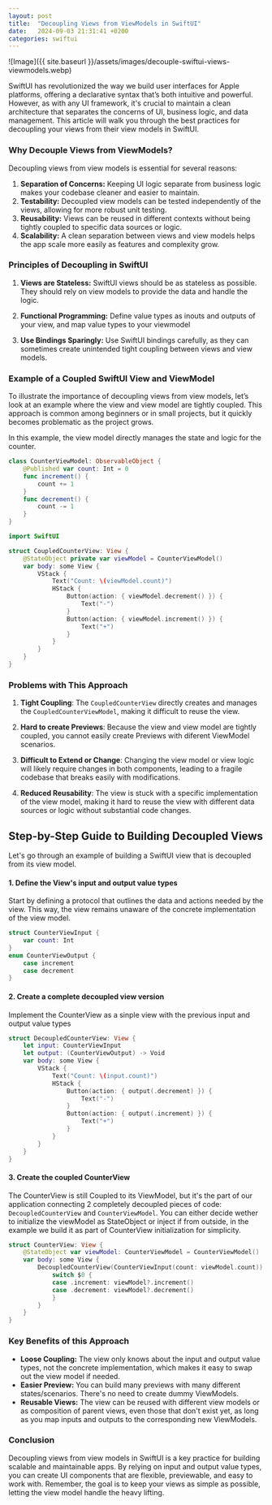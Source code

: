 ```yaml
---
layout: post
title:  "Decoupling Views from ViewModels in SwiftUI"
date:   2024-09-03 21:31:41 +0200
categories: swiftui
---
```


![Image]({{ site.baseurl }}/assets/images/decouple-swiftui-views-viewmodels.webp)

SwiftUI has revolutionized the way we build user interfaces for Apple platforms, offering a declarative syntax that’s both intuitive and powerful. However, as with any UI framework, it's crucial to maintain a clean architecture that separates the concerns of UI, business logic, and data management. This article will walk you through the best practices for decoupling your views from their view models in SwiftUI.

### **Why Decouple Views from ViewModels?**

Decoupling views from view models is essential for several reasons:

1. **Separation of Concerns:** Keeping UI logic separate from business logic makes your codebase cleaner and easier to maintain.
2. **Testability:** Decoupled view models can be tested independently of the views, allowing for more robust unit testing.
3. **Reusability:** Views can be reused in different contexts without being tightly coupled to specific data sources or logic.
4. **Scalability:** A clean separation between views and view models helps the app scale more easily as features and complexity grow.

### **Principles of Decoupling in SwiftUI**

1. **Views are Stateless:** SwiftUI views should be as stateless as possible. They should rely on view models to provide the data and handle the logic.
   
2. **Functional Programming:** Define value types as inouts and outputs of your view, and map value types to your viewmodel

3. **Use Bindings Sparingly:** Use SwiftUI bindings carefully, as they can sometimes create unintended tight coupling between views and view models.

### **Example of a Coupled SwiftUI View and ViewModel**

To illustrate the importance of decoupling views from view models, let’s look at an example where the view and view model are tightly coupled. This approach is common among beginners or in small projects, but it quickly becomes problematic as the project grows.

In this example, the view model directly manages the state and logic for the counter.

```swift
class CounterViewModel: ObservableObject {
    @Published var count: Int = 0
    func increment() {
        count += 1
    }
    func decrement() {
        count -= 1
    }
}
```

```swift
import SwiftUI

struct CoupledCounterView: View {
    @StateObject private var viewModel = CounterViewModel()
    var body: some View {
        VStack {
            Text("Count: \(viewModel.count)")
            HStack {
                Button(action: { viewModel.decrement() }) {
                    Text("-")
                }
                Button(action: { viewModel.increment() }) {
                    Text("+")
                }
            }
        }
    }
}
```

### **Problems with This Approach**

1. **Tight Coupling**: The `CoupledCounterView` directly creates and manages the `CoupledCounterViewModel`, making it difficult to reuse the view.
  
2. **Hard to create Previews**: Because the view and view model are tightly coupled, you cannot easily create Previews with diferent ViewModel scenarios.

3. **Difficult to Extend or Change**: Changing the view model or view logic will likely require changes in both components, leading to a fragile codebase that breaks easily with modifications.

4. **Reduced Reusability**: The view is stuck with a specific implementation of the view model, making it hard to reuse the view with different data sources or logic without substantial code changes.

## **Step-by-Step Guide to Building Decoupled Views**

Let's go through an example of building a SwiftUI view that is decoupled from its view model.

#### **1. Define the View's input and output value types**

Start by defining a protocol that outlines the data and actions needed by the view. This way, the view remains unaware of the concrete implementation of the view model.

```swift
struct CounterViewInput {
    var count: Int
}
enum CounterViewOutput {
    case increment
    case decrement
}
```

#### **2. Create a complete decoupled view version**

Implement the CounterView as a sinple view with the previous input and output value types

```swift
struct DecoupledCounterView: View {
    let input: CounterViewInput
    let output: (CounterViewOutput) -> Void
    var body: some View {
        VStack {
            Text("Count: \(input.count)")
            HStack {
                Button(action: { output(.decrement) }) {
                    Text("-")
                }
                Button(action: { output(.increment) }) {
                    Text("+")
                }
            }
        }
    }
}
```

#### **3. Create the coupled CounterView**

The CounterView is still Coupled to its ViewModel, but it's the part of our application connecting 2 completely decoupled pieces of code: `DecoupledCounterView` and `CounterViewModel`. You can either decide wether to initialize the viewModel as StateObject or inject if from outside, in the example we build it as part of CounterView initialization for simplicity.

```swift
struct CounterView: View {
    @StateObject var viewModel: CounterViewModel = CounterViewModel()
    var body: some View {
        DecoupledCounterView(CounterViewInput(count: viewModel.count)) { [weak viewModel] in
            switch $0 {
            case .increment: viewModel?.increment()
            case .decrement: viewModel?.decrement()
            }
        }
    }
}
```

### **Key Benefits of this Approach**

- **Loose Coupling:** The view only knows about the input and output value types, not the concrete implementation, which makes it easy to swap out the view model if needed.
- **Easier Preview:** You can build many previews with many different states/scenarios. There's no need to create dummy ViewModels.
- **Reusable Views:** The view can be reused with different view models or as composition of parent views, even those that don't exist yet, as long as you map inputs and outputs to the corresponding new ViewModels.

### **Conclusion**

Decoupling views from view models in SwiftUI is a key practice for building scalable and maintainable apps. By relying on input and output value types, you can create UI components that are flexible, previewable, and easy to work with. Remember, the goal is to keep your views as simple as possible, letting the view model handle the heavy lifting.

